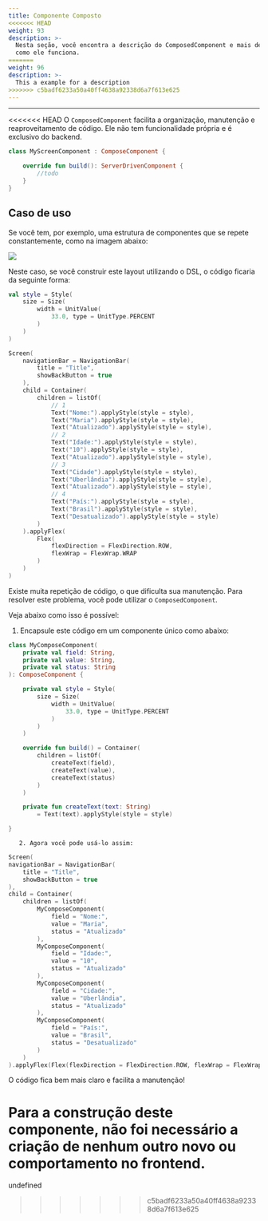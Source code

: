 ```yaml
---
title: Componente Composto
<<<<<<< HEAD
weight: 93
description: >-
  Nesta seção, você encontra a descrição do ComposedComponent e mais detalhes de
  como ele funciona.
=======
weight: 96
description: >-
  This a example for a description
>>>>>>> c5badf6233a50a40ff4638a92338d6a7f613e625
---
```


---

<<<<<<< HEAD
O `ComposedComponent` facilita a organização, manutenção e reaproveitamento de código. Ele não tem funcionalidade própria e é exclusivo do backend.

```kotlin
class MyScreenComponent : ComposeComponent {

    override fun build(): ServerDrivenComponent {
        //todo
    }
}
```

## Caso de uso

Se você tem, por exemplo, uma estrutura de componentes que se repete constantemente, como na imagem abaixo:

![](/docs-beagle/captura-de-tela-2020-07-30-a-s-18.09.49-1-.png)

Neste caso, se você construir este layout utilizando o DSL, o código ficaria da seguinte forma:

```kotlin
val style = Style(
    size = Size(
        width = UnitValue(
            33.0, type = UnitType.PERCENT
        )
    )
)

Screen(
    navigationBar = NavigationBar(
        title = "Title",
        showBackButton = true
    ),
    child = Container(
        children = listOf(
            // 1
            Text("Nome:").applyStyle(style = style),
            Text("Maria").applyStyle(style = style),
            Text("Atualizado").applyStyle(style = style),
            // 2
            Text("Idade:").applyStyle(style = style),
            Text("10").applyStyle(style = style),
            Text("Atualizado").applyStyle(style = style),
            // 3
            Text("Cidade").applyStyle(style = style),
            Text("Uberlândia").applyStyle(style = style),
            Text("Atualizado").applyStyle(style = style),
            // 4
            Text("País:").applyStyle(style = style),
            Text("Brasil").applyStyle(style = style),
            Text("Desatualizado").applyStyle(style = style)
        )
    ).applyFlex(
        Flex(
            flexDirection = FlexDirection.ROW,
            flexWrap = FlexWrap.WRAP
        )
    )
)
```

Existe muita repetição de código, o que dificulta sua manutenção. Para resolver este problema, você pode utilizar o `ComposedComponent`. 

Veja abaixo como isso é possível:

1. Encapsule este código em um componente único como abaixo:

```kotlin
class MyComposeComponent(
    private val field: String,
    private val value: String,
    private val status: String
): ComposeComponent {

    private val style = Style(
        size = Size(
            width = UnitValue(
                33.0, type = UnitType.PERCENT
            )
        )
    )

    override fun build() = Container(
        children = listOf(
            createText(field),
            createText(value),
            createText(status)
        )
    )

    private fun createText(text: String) 
        = Text(text).applyStyle(style = style)

}
```

       2. Agora você pode usá-lo assim:

```kotlin
Screen(
navigationBar = NavigationBar(
    title = "Title",
    showBackButton = true
),
child = Container(
    children = listOf(
        MyComposeComponent(
            field = "Nome:",
            value = "Maria",
            status = "Atualizado"
        ),
        MyComposeComponent(
            field = "Idade:",
            value = "10",
            status = "Atualizado"
        ),
        MyComposeComponent(
            field = "Cidade:",
            value = "Uberlândia",
            status = "Atualizado"
        ),
        MyComposeComponent(
            field = "País:",
            value = "Brasil",
            status = "Desatualizado"
        )
    )
).applyFlex(Flex(flexDirection = FlexDirection.ROW, flexWrap = FlexWrap.WRAP))
```

O código fica bem mais claro e facilita a manutenção!

Para a construção deste componente, não foi necessário a criação de nenhum outro novo ou comportamento no frontend.
=======
undefined
>>>>>>> c5badf6233a50a40ff4638a92338d6a7f613e625
